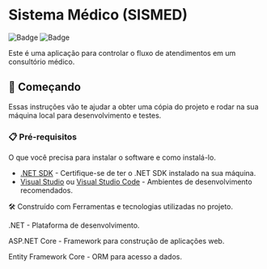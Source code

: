 # Sistema Médico (SISMED)

![Badge](https://img.shields.io/badge/status-em%20desenvolvimento-green) 
![Badge](https://img.shields.io/badge/licença-MIT-blue)

Este é uma aplicação para controlar o fluxo de atendimentos em um consultório médico.

## 🚀 Começando

Essas instruções vão te ajudar a obter uma cópia do projeto e rodar na sua máquina local para desenvolvimento e testes.

### 📋 Pré-requisitos

O que você precisa para instalar o software e como instalá-lo.

- [.NET SDK](https://dotnet.microsoft.com/download) - Certifique-se de ter o .NET SDK instalado na sua máquina.
- [Visual Studio](https://visualstudio.microsoft.com/) ou [Visual Studio Code](https://code.visualstudio.com/) - Ambientes de desenvolvimento recomendados.

🛠️ Construído com
Ferramentas e tecnologias utilizadas no projeto.

.NET - Plataforma de desenvolvimento.

ASP.NET Core - Framework para construção de aplicações web.

Entity Framework Core - ORM para acesso a dados.
